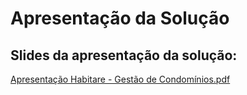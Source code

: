 # Apresentação da Solução

## Slides da apresentação da solução:
[Apresentação Habitare - Gestão de Condomínios.pdf](https://github.com/user-attachments/files/20854470/Apresentacao.Habitare.-.Gestao.de.Condominios.pdf)

